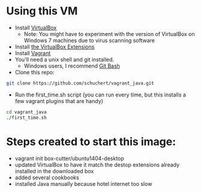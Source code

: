# Using this VM
* Install [VirtualBox](https://www.virtualbox.org/wiki/Downloads)
  * Note: You might have to experiment with the version of VirtualBox on Windows 7 machines due to virus scanning software
* Install [the VirtualBox Extensions](https://www.virtualbox.org/wiki/Downloads)
* Install [Vagrant](http://www.vagrantup.com/downloads)
* You'll need a unix shell and git installed.
  * Windows users, I recommend [Git Bash](https://msysgit.github.io/)
* Clone this repo:
```bash
git clone https://github.com/schuchert/vagrant_java.git
```

* Run the first_time.sh script (you can run every time, but this installs a few vagrant plugins that are handy)
```bash
cd vagrant_java
./first_time.sh
```

# Steps created to start this image:
* vagrant init box-cutter/ubuntu1404-desktop
* updated VirtualBox to have it match the destop extensions already installed in the downloaded box
* added several cookbooks
* installed Java manually because hotel internet too slow